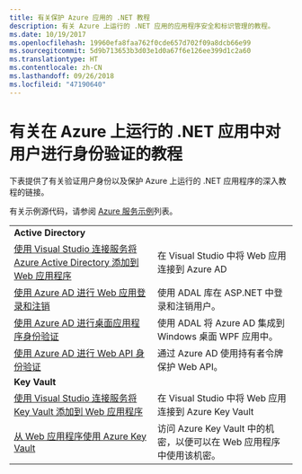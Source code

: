 ```yaml
---
title: 有关保护 Azure 应用的 .NET 教程
description: 有关 Azure 上运行的 .NET 应用的应用程序安全和标识管理的教程。
ms.date: 10/19/2017
ms.openlocfilehash: 19960efa8faa762f0cde657d702f09a8dcb66e99
ms.sourcegitcommit: 5d9b713653b3d03e1d0a67f6e126ee399d1c2a60
ms.translationtype: HT
ms.contentlocale: zh-CN
ms.lasthandoff: 09/26/2018
ms.locfileid: "47190640"
---
```

# <a name="tutorials-for-authenticating-users-in-your-net-apps-running-on-azure"></a>有关在 Azure 上运行的 .NET 应用中对用户进行身份验证的教程

下表提供了有关验证用户身份以及保护 Azure 上运行的 .NET 应用程序的深入教程的链接。

有关示例源代码，请参阅 [Azure 服务示例](https://azure.microsoft.com/resources/samples/?platform=dotnet)列表。

| | |
|---|---|
|**Active Directory**||
| [使用 Visual Studio 连接服务将 Azure Active Directory 添加到 Web 应用程序][5] | 在 Visual Studio 中将 Web 应用连接到 Azure AD |
| [使用 Azure AD 进行 Web 应用登录和注销][1] | 使用 ADAL 库在 ASP.NET 中登录和注销用户。 |
| [使用 Azure AD 进行桌面应用程序身份验证][2]| 使用 ADAL 将 Azure AD 集成到 Windows 桌面 WPF 应用中。 | 
| [使用 Azure AD 进行 Web API 身份验证][3] | 通过 Azure AD 使用持有者令牌保护 Web API。 |
|**Key Vault**||
| [使用 Visual Studio 连接服务将 Key Vault 添加到 Web 应用程序][6] | 在 Visual Studio 中将 Web 应用连接到 Azure Key Vault |
| [从 Web 应用程序使用 Azure Key Vault][4] | 访问 Azure Key Vault 中的机密，以便可以在 Web 应用程序中使用该机密。 | 

[1]: /azure/active-directory/develop/active-directory-devquickstarts-webapp-dotnet
[2]: /azure/active-directory/develop/active-directory-devquickstarts-dotnet
[3]: /azure/active-directory/develop/active-directory-devquickstarts-webapi-dotnet
[4]: /azure/key-vault/key-vault-use-from-web-application
[5]: /azure/active-directory/develop/vs-active-directory-add-connected-service
[6]: /azure/key-vault/vs-key-vault-add-connected-service